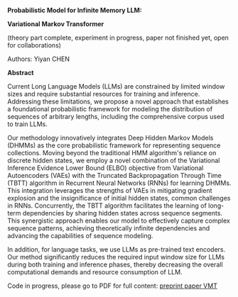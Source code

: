 ﻿<a name="br1"></a> 

**Probabilistic Model for Infinite Memory LLM:**

**Variational Markov Transformer**

(theory part complete, experiment in progress, paper not finished yet, open for collaborations)

Authors: Yiyan CHEN

**Abstract**

Current Long Language Models (LLMs) are constrained by limited window sizes and require substantial resources for training and inference. Addressing these limitations, we propose a novel approach that establishes a foundational probabilistic framework for modeling the distribution of sequences of arbitrary lengths, including the comprehensive corpus used to train LLMs.

Our methodology innovatively integrates Deep Hidden Markov Models (DHMMs) as the core probabilistic framework for representing sequence collections. Moving beyond the traditional HMM algorithm's reliance on discrete hidden states, we employ a novel combination of the Variational Inference Evidence Lower Bound (ELBO) objective from Variational Autoencoders (VAEs) with the Truncated Backpropagation Through Time (TBTT) algorithm in Recurrent Neural Networks (RNNs) for learning DHMMs. This integration leverages the strengths of VAEs in mitigating gradient explosion and the insignificance of initial hidden states, common challenges in RNNs. Concurrently, the TBTT algorithm facilitates the learning of long-term dependencies by sharing hidden states across sequence segments. This synergistic approach enables our model to effectively capture complex sequence patterns, achieving theoretically infinite dependencies and advancing the capabilities of sequence modeling.

In addition, for language tasks, we use LLMs as pre-trained text encoders. Our method significantly reduces the required input window size for LLMs during both training and inference phases, thereby decreasing the overall computational demands and resource consumption of LLM.


Code in progress, please go to PDF for full content: [preprint paper VMT](VMT.pdf)

